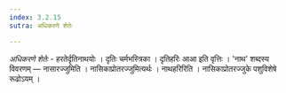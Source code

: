 ```yaml
---
index: 3.2.15
sutra: अधिकरणे शेतेः

---
```

_अधिकरणे शेतेः_ - हरतेर्दृतिनाथयोः । दृतिः चर्मभस्त्रिका । दृतिहरिः आआ इति वृत्तिः । 'नाथ' शब्दस्य विवरणम् — नासारज्जुमिति । नासिकाप्रोतरज्जुमित्यर्थः । नाथहरिरिति । नासिकाप्रोतरज्जुके पशुविशेषे रूढोऽयम् ।